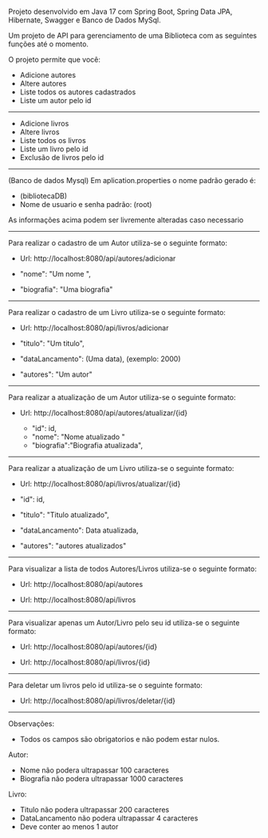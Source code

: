 Projeto desenvolvido em Java 17 com Spring Boot, Spring Data JPA, Hibernate, Swagger e Banco de Dados MySql.

Um projeto de API para gerenciamento de uma Biblioteca com as seguintes funções até o momento.

O projeto permite que você:

+ Adicione autores
+ Altere autores
+ Liste todos os autores cadastrados
+ Liste um autor pelo id

-----------------------------------------------------------------------------------------------------------------------------------------------------------------------

+ Adicione livros
+ Altere livros
+ Liste todos os livros
+ Liste um livro pelo id
+ Exclusão de livros pelo id

-----------------------------------------------------------------------------------------------------------------------------------------------------------------------

(Banco de dados Mysql)
Em aplication.properties o nome padrão gerado é: 
+ (bibliotecaDB)
+ Nome de usuario e senha padrão: (root)
<p>As informações acima podem ser livremente alteradas caso necessario</p>

-----------------------------------------------------------------------------------------------------------------------------------------------------------------------

Para realizar o cadastro de um Autor utiliza-se o seguinte formato:
+ Url: http://localhost:8080/api/autores/adicionar

+ "nome": "Um nome ",
+ "biografia": "Uma biografia"

-----------------------------------------------------------------------------------------------------------------------------------------------------------------------
Para realizar o cadastro de um Livro utiliza-se o seguinte formato:
+ Url: http://localhost:8080/api/livros/adicionar

+ "titulo": "Um titulo",
+ "dataLancamento": (Uma data), (exemplo: 2000)
+ "autores": "Um autor"

-----------------------------------------------------------------------------------------------------------------------------------------------------------------------

Para realizar a atualização de um Autor utiliza-se o seguinte formato:
+ Url: http://localhost:8080/api/autores/atualizar/{id}

  + "id": id,
  + "nome": "Nome atualizado "
  + "biografia":"Biografia atualizada",  

-----------------------------------------------------------------------------------------------------------------------------------------------------------------------

Para realizar a atualização de um Livro utiliza-se o seguinte formato:
  + Url: http://localhost:8080/api/livros/atualizar/{id}

  + "id": id,
  + "titulo": "Titulo atualizado",
  + "dataLancamento": Data atualizada,
  + "autores": "autores atualizados"

-----------------------------------------------------------------------------------------------------------------------------------------------------------------------

Para visualizar a lista de todos Autores/Livros utiliza-se o seguinte formato:
   + Url: http://localhost:8080/api/autores

   + Url: http://localhost:8080/api/livros

-----------------------------------------------------------------------------------------------------------------------------------------------------------------------

Para visualizar apenas um Autor/Livro pelo seu id utiliza-se o seguinte formato:
   + Url: http://localhost:8080/api/autores/{id}

   + Url: http://localhost:8080/api/livros/{id}

-----------------------------------------------------------------------------------------------------------------------------------------------------------------------

Para deletar um livros pelo id utiliza-se o seguinte formato:
   + Url: http://localhost:8080/api/livros/deletar/{id}

-----------------------------------------------------------------------------------------------------------------------------------------------------------------------
Observações:
+ Todos os campos são obrigatorios e não podem estar nulos.

Autor:
+ Nome não podera ultrapassar 100 caracteres
+ Biografia não podera ultrapassar 1000 caracteres



Livro:
+ Titulo não podera ultrapassar 200 caracteres
+ DataLancamento não podera ultrapassar 4 caracteres
+ Deve conter ao menos 1 autor
